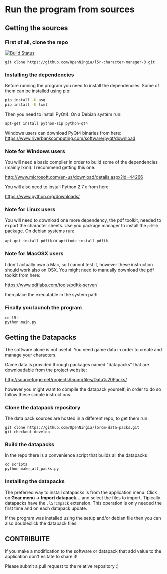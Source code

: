 # Run the program from sources

## Getting the sources

### First of all, clone the repo

[![Build Status](https://travis-ci.org/OpenNingia/l5r-character-manager-3.svg)](https://travis-ci.org/OpenNingia/l5r-character-manager-3)

`git clone https://github.com/OpenNingia/l5r-character-manager-3.git`

### Installing the dependencies
Before running the program you need to install the dependencies:
Some of them can be installed using pip:

```bash
pip install -U asq
pip install -U lxml
```

Then you need to install PyQt4. On a Debian system run:

```bash
apt-get install python-sip python-qt4
```

Windows users can download PyQt4 binaries from here:
https://www.riverbankcomputing.com/software/pyqt/download

### Note for Windows users
You will need a basic compiler in order to build some of the dependencies (mainly lxml). I recommend getting this one:

http://www.microsoft.com/en-us/download/details.aspx?id=44266

You will also need to install Python 2.7.x from here:

https://www.python.org/downloads/

### Note for Linux users
You will need to download one more dependency, the pdf toolkit, needed to export the character sheets.
Use you package manager to install the `pdftk` package. On debian systems run:

`apt-get install pdftk` or `aptitude install pdftk`

### Note for MacOSX users
I don't actually own a Mac, so I cannot test it, however these instruction should work also on OSX.
You might need to manually download the pdf toolkit from here:

https://www.pdflabs.com/tools/pdftk-server/

then place the executable in the system path.

### Finally you launch the program

```
cd l5r
python main.py
```

## Getting the Datapacks
The software alone is not useful. You need game data in order to create and
manage your characters.

Game data is provided through packages named "datapacks" that are downloadable
from the project website:

http://sourceforge.net/projects/l5rcm/files/Data%20Packs/

however you might want to compile the datapack yourself; in order to do so follow these simple instructions.

### Clone the datapack repository
The data pack sources are hosted in a different repo, to get them run:

```
git clone https://github.com/OpenNingia/l5rcm-data-packs.git
git checkout develop
```

### Build the datapacks
In the repo there is a convenience script that builds all the datapacks

```
cd scripts
python make_all_packs.py
```

### Installing the datapacks
The preferred way to install datapacks is from the application menu.
Click on **Gear menu -> Import datapack...** and select the files to import.
Tipically datapacks have the `.l5rcmpack` extension.
This operation is only needed the first time and on each datapack update.

If the program was installed using the setup and/or debian file then you can also doubleclick the datapack files.

## CONTRIBUITE

If you make a modification to the software or datapack that add value to the application
don't esitate to share it!

Please submit a pull request to the relative repository :)

